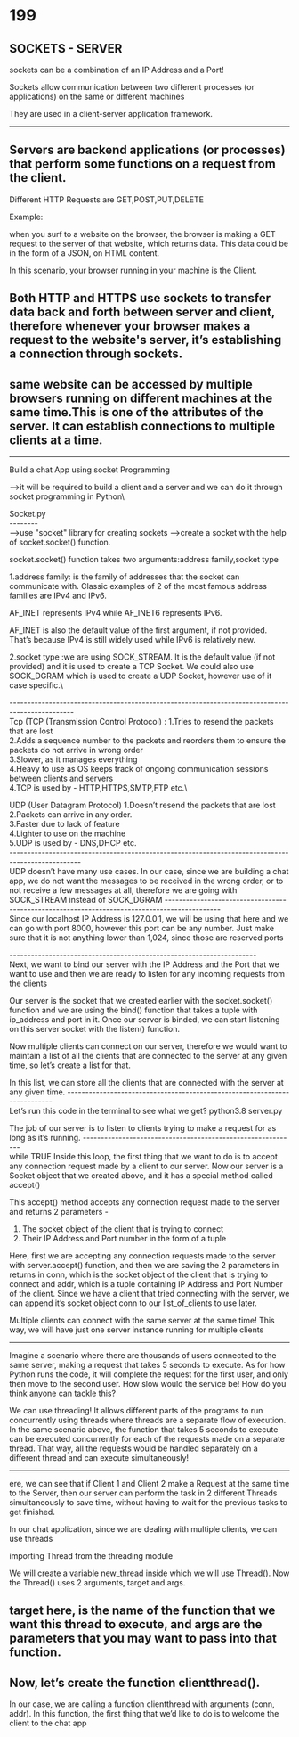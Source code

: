 # 199

SOCKETS - SERVER
----------------------------------------------------------------
sockets can be a combination of an IP Address and a Port!

Sockets allow communication between two different processes (or applications) on the same or different machines

They are used in a client-server application framework.

-------------------------------------------------------------------
Servers are backend applications (or processes) that perform some functions on a request from the client.
------------------------------------------------------------------
Different HTTP Requests are GET,POST,PUT,DELETE

Example:

 when you surf to a website on the browser, the browser is making a GET request to the server of that
website, which returns data. This data could be in the form of a JSON, on HTML content.

In this scenario, your browser running in your machine is the Client.

Both HTTP and HTTPS use sockets to transfer data back and forth between server and client, therefore whenever
your browser makes a request to the website's server, it’s establishing a connection through sockets.
----------------------------------------------------------------
same website can be accessed by multiple browsers running on different machines at the
same time.This is one of the attributes of the server. It can establish connections to multiple clients at a time.
-----------------------------------------------------------------------
**************************************************************************************************
Build a chat App using socket Programming

-->it will be required to build a client and a server and we can do it through socket programming in Python\

Socket.py\
--------\
-->use  "socket" library for creating sockets
-->create a socket with the help of socket.socket() function.

socket.socket() function takes two arguments:address family,socket type


1.address family: is the family of addresses that the socket can communicate with. 
Classic examples of 2 of the most famous address families are IPv4 and IPv6.

AF_INET represents IPv4 while AF_INET6 represents IPv6.

AF_INET is also the default value of the first argument, if not provided. That’s because
IPv4 is still widely used while IPv6 is relatively new.

2.socket type :we are using SOCK_STREAM. It is the default value (if not provided) and it
is used to create a TCP Socket.
We could also use SOCK_DGRAM which is used to create a UDP Socket, however use of it case specific.\

------------------------------------------------------------------------------------------------\
Tcp (TCP (Transmission Control Protocol) :
1.Tries to resend the packets that are lost\
2.Adds a sequence number to the packets and reorders them to ensure the packets do not arrive in wrong order\
3.Slower, as it manages everything \
4.Heavy to use as OS keeps track of ongoing communication sessions between clients and servers\
4.TCP is used by - HTTP,HTTPS,SMTP,FTP etc.\

UDP (User Datagram Protocol)
1.Doesn’t resend the packets that are lost\
2.Packets can arrive in any order.\
3.Faster due to lack of feature\
4.Lighter to use on the machine\
5.UDP is used by - DNS,DHCP etc.\
--------------------------------------------------------------------------------------------------\
UDP doesn’t have many use cases. In our case, since we are building a chat app, we do not want the messages to be received in the wrong
order, or to not receive a few messages at all, therefore we are going with SOCK_STREAM instead of SOCK_DGRAM
---------------------------------------------------------------------------------------------\
Since our localhost IP Address is 127.0.0.1, we will be using that here and we can go
with port 8000, however this port can be any number. Just make sure that it is not
anything lower than 1,024, since those are reserved ports

---------------------------------------------------------------------\
Next, we want to bind our server with the IP Address and the Port that we want to use and then we are ready to
listen for any incoming requests from the clients

Our server is the socket that we created earlier with the socket.socket() function and we are using the bind() function that takes a tuple with ip_address and port in it.
Once our server is binded, we can start listening on this server socket with the listen()
function.

Now multiple clients can connect on our server, therefore we would want to maintain a list
of all the clients that are connected to the server at any given time, so let’s create a list for
that.

In this list, we can store all the clients that are connected with the server at any given
time.
--------------------------------------------------------------------------\
Let’s run this code in the terminal to see what we get?
python3.8 server.py


The job of our server is to listen to clients trying to make a request for as long as it’s running.
------------------------------------------------------------\
while TRUE
Inside this loop, the first thing that we want to do is to accept any connection request
made by a client to our server. Now our server is a Socket object that we created above,
and it has a special method called accept()
   
   
This accept() method accepts any connection request made to the server and returns 2
parameters -
1. The socket object of the client that is trying to connect
2. Their IP Address and Port number in the form of a tuple


Here, first we are accepting any connection requests made to the server with
server.accept() function, and then we are saving the 2 parameters in returns in conn,
which is the socket object of the client that is trying to connect and addr, which is a tuple
containing IP Address and Port Number of the client.
Since we have a client that tried connecting with the server, we can append it’s socket
object conn to our list_of_clients to use later.


Multiple clients can connect with the same server at the
same time! This way, we will have just one server instance
running for multiple clients

-----------------------------------------------------------

Imagine a scenario where there are thousands of users
connected to the same server, making a request that takes
5 seconds to execute. As for how Python runs the code, it
will complete the request for the first user, and only then
move to the second user. How slow would the service be!
How do you think anyone can tackle this?

We can use threading! It allows different parts of the
programs to run concurrently using threads where threads
are a separate flow of execution.
In the same scenario above, the function that takes 5
seconds to execute can be executed concurrently for each
of the requests made on a separate thread.
That way, all the requests would be handled separately on
a different thread and can execute simultaneously!

------------------------------------------------------------------------------------
ere, we can see that if Client 1 and Client 2 make a Request at the same time to the
Server, then our server can perform the task in 2 different Threads simultaneously to
save time, without having to wait for the previous tasks to get finished.


In our chat application, since we are dealing with multiple
clients, we can use threads 


importing Thread from the threading module

We will create a variable new_thread inside which we will use Thread().
Now the Thread() uses 2 arguments, target and args.

target here, is the name of the function that we want this thread to execute, and args are
the parameters that you may want to pass into that function.
-----------------------------------------------

Now, let’s create the function clientthread().
-
In our case, we are calling a function clientthread with arguments (conn, addr). 
In this function, the first thing that we’d like to do is to welcome the client to the chat app 
